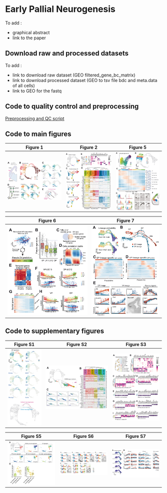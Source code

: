 # Early Pallial Neurogenesis

To add :
- graphical abstract
- link to the paper

## Download raw and processed datasets

To add :
- link to download raw dataset (GEO filtered_gene_bc_matrix)
- link to download processed dataset (GEO to tsv file bdc and meta.data of all cells)
- link to GEO for the fastq

## Code to quality control and preprocessing

[Preprocessing and QC script]()

## Code to main figures

| Figure 1 | Figure 2 | Figure 5 |
|-|-|-|
| ![](./Figures/Figure1.jpg) | ![](./Figures/Figure2.jpg) | ![](./Figures/Figure5.jpg) |

| Figure 6 | Figure 7 |
|-|-|
| ![](./Figures/Figure6.jpg) | ![](./Figures/Figure7.jpg) |

## Code to supplementary figures

| Figure S1 | Figure S2 | Figure S3 |
|-|-|-|
| ![](./Figures/FigureS1.jpg) | ![](./Figures/FigureS2.jpg) | ![](./Figures/FigureS3.jpg) |

| Figure S5 | Figure S6 | Figure S7 |
|-|-|-|
| ![](./Figures/FigureS5.jpg) | ![](./Figures/FigureS6.jpg) | ![](./Figures/FigureS7.jpg) |
